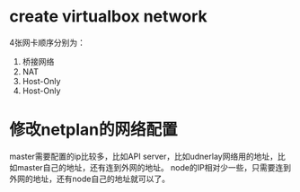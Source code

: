 # create virtualbox network
4张网卡顺序分别为：
1. 桥接网络
2. NAT
3. Host-Only
4. Host-Only

# 修改netplan的网络配置
master需要配置的ip比较多，比如API server，比如udnerlay网络用的地址，比如master自己的地址，还有连到外网的地址。
node的IP相对少一些，只需要连到外网的地址，还有node自己的地址就可以了。
